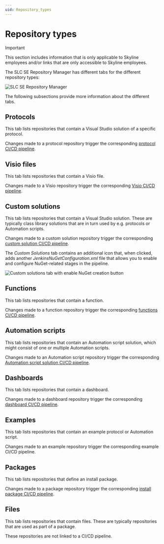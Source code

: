 ```yaml
---
uid: Repository_types
---
```


# Repository types

> [!IMPORTANT]
> This section includes information that is only applicable to Skyline employees and/or links that are only accessible to Skyline employees.

The SLC SE Repository Manager has different tabs for the different repository types:

![SLC SE Repository Manager](~/develop/images/repoManagerRepoTypes.png)

The following subsections provide more information about the different tabs.

## Protocols

This tab lists repositories that contain a Visual Studio solution of a specific protocol.

Changes made to a protocol repository trigger the corresponding [protocol CI/CD pipeline](xref:Pipeline_stages_for_protocols).

## Visio files

This tab lists repositories that contain a Visio file.

Changes made to a Visio repository trigger the corresponding [Visio CI/CD pipeline](xref:Pipeline_stages_for_visual_overviews).

## Custom solutions

This tab lists repositories that contain a Visual Studio solution. These are typically class library solutions that are in turn used by e.g. protocols or Automation scripts.

Changes made to a custom solution repository trigger the corresponding [custom solution CI/CD pipeline](xref:Pipeline_stages_for_custom_solutions).

The *Custom Solutions* tab contains an additional icon that, when clicked, adds another *JenkinsNuGetConfiguration.xml* file that allows you to enable and configure NuGet-related stages in the pipeline.

![Custom solutions tab with enable NuGet creation button](~/develop/images/repoManagerCustomSolutionsTab.png)

## Functions

This tab lists repositories that contain a function.

Changes made to a function repository trigger the corresponding [functions CI/CD pipeline](xref:Pipeline_stages_for_functions).

## Automation scripts

This tab lists repositories that contain an Automation script solution, which might consist of one or multiple Automation scripts.

Changes made to an Automation script repository trigger the corresponding [Automation script solution CI/CD pipeline](xref:Pipeline_stages_for_Automation_scripts).

## Dashboards

This tab lists repositories that contain a dashboard.

Changes made to a dashboard repository trigger the corresponding [dashboard CI/CD pipeline](xref:Pipeline_stages_for_dashboards).

## Examples

This tab lists repositories that contain an example protocol or Automation script.

Changes made to an example repository trigger the corresponding example CI/CD pipeline.

## Packages

This tab lists repositories that define an install package.

Changes made to a package repository trigger the corresponding [install package CI/CD pipeline](xref:Pipeline_stages_for_install_packages).

## Files

This tab lists repositories that contain files. These are typically repositories that are used as part of a package.

These repositories are not linked to a CI/CD pipeline.
